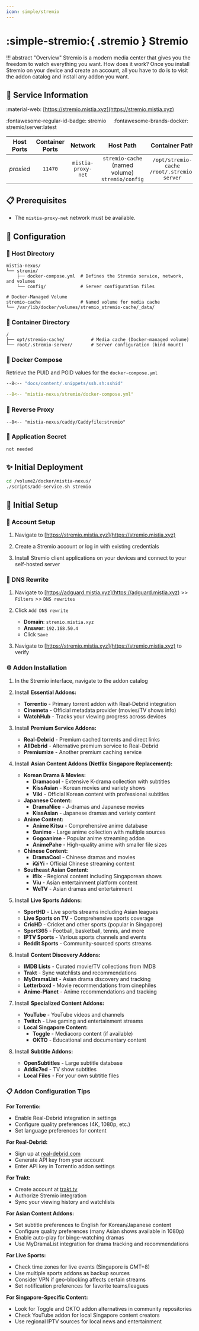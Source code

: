 ```yaml
---
icon: simple/stremio
---
```


# :simple-stremio:{ .stremio } Stremio

<!-- markdownlint-disable MD033 -->

!!! abstract "Overview"
    Stremio is a modern media center that gives you the freedom to watch everything you want. How does it work? Once you install Stremio on your device and create an account, all you have to do is to visit the addon catalog and install any addon you want.

## 📑 Service Information

:material-web: [https://stremio.mistia.xyz](https://stremio.mistia.xyz)

:fontawesome-regular-id-badge: stremio &nbsp;&nbsp;&nbsp; :fontawesome-brands-docker: stremio/server:latest

| Host Ports | Container Ports | Network | Host Path | Container Path |
|:----------:|:---------------:|:-------:|:---------:|:--------------:|
| *proxied* | `11470` | `mistia-proxy-net` | `stremio-cache` (named volume)<br>`stremio/config` | `/opt/stremio-cache`<br>`/root/.stremio-server` |

## 📋 Prerequisites

- The `mistia-proxy-net` network must be available.

## 🔧 Configuration

### 📂 Host Directory

```text
mistia-nexus/
└── stremio/
    ├── docker-compose.yml  # Defines the Stremio service, network, and volumes
    └── config/             # Server configuration files

# Docker-Managed Volume
stremio-cache               # Named volume for media cache
└── /var/lib/docker/volumes/stremio_stremio-cache/_data/
```

### 📁 Container Directory

```text
/
├── opt/stremio-cache/          # Media cache (Docker-managed volume)
└── root/.stremio-server/       # Server configuration (bind mount)
```

### 🐋 Docker Compose

Retrieve the PUID and PGID values for the `docker-compose.yml`

```bash
--8<-- "docs/content/.snippets/ssh.sh:sshid"
```

```yaml title="docker-compose.yml"
--8<-- "mistia-nexus/stremio/docker-compose.yml"
```

### 🔀 Reverse Proxy

```caddyfile title="Caddyfile"
--8<-- "mistia-nexus/caddy/Caddyfile:stremio"
```

### 📄 Application Secret

```text
not needed
```

## ✨ Initial Deployment

```bash
cd /volume2/docker/mistia-nexus/
./scripts/add-service.sh stremio
```

## 🚀 Initial Setup

### 🪪 Account Setup

1. Navigate to [https://stremio.mistia.xyz](https://stremio.mistia.xyz)

2. Create a Stremio account or log in with existing credentials

3. Install Stremio client applications on your devices and connect to your self-hosted server

### 📝 DNS Rewrite

1. Navigate to [https://adguard.mistia.xyz](https://adguard.mistia.xyz) >> `Filters` >> `DNS rewrites`

2. Click `Add DNS rewrite`
      - **Domain**: `stremio.mistia.xyz`
      - **Answer**: `192.168.50.4`
      - Click `Save`

3. Navigate to [https://stremio.mistia.xyz](https://stremio.mistia.xyz) to verify

### ⚙️ Addon Installation

1. In the Stremio interface, navigate to the addon catalog

2. Install **Essential Addons:**
   - **Torrentio** - Primary torrent addon with Real-Debrid integration
   - **Cinemeta** - Official metadata provider (movies/TV shows info)
   - **WatchHub** - Tracks your viewing progress across devices

3. Install **Premium Service Addons:**
   - **Real-Debrid** - Premium cached torrents and direct links
   - **AllDebrid** - Alternative premium service to Real-Debrid
   - **Premiumize** - Another premium caching service

4. Install **Asian Content Addons (Netflix Singapore Replacement):**
   - **Korean Drama & Movies:**
     - **Dramacool** - Extensive K-drama collection with subtitles
     - **KissAsian** - Korean movies and variety shows
     - **Viki** - Official Korean content with professional subtitles
   - **Japanese Content:**
     - **DramaNice** - J-dramas and Japanese movies
     - **KissAsian** - Japanese dramas and variety content
   - **Anime Content:**
     - **Anime Kitsu** - Comprehensive anime database
     - **9anime** - Large anime collection with multiple sources
     - **Gogoanime** - Popular anime streaming addon
     - **AnimePahe** - High-quality anime with smaller file sizes
   - **Chinese Content:**
     - **DramaCool** - Chinese dramas and movies
     - **iQiYi** - Official Chinese streaming content
   - **Southeast Asian Content:**
     - **iflix** - Regional content including Singaporean shows
     - **Viu** - Asian entertainment platform content
     - **WeTV** - Asian dramas and entertainment

5. Install **Live Sports Addons:**
   - **SportHD** - Live sports streams including Asian leagues
   - **Live Sports on TV** - Comprehensive sports coverage
   - **CricHD** - Cricket and other sports (popular in Singapore)
   - **Sport365** - Football, basketball, tennis, and more
   - **IPTV Sports** - Various sports channels and events
   - **Reddit Sports** - Community-sourced sports streams

6. Install **Content Discovery Addons:**
   - **IMDB Lists** - Curated movie/TV collections from IMDB
   - **Trakt** - Sync watchlists and recommendations
   - **MyDramaList** - Asian drama discovery and tracking
   - **Letterboxd** - Movie recommendations from cinephiles
   - **Anime-Planet** - Anime recommendations and tracking

7. Install **Specialized Content Addons:**
   - **YouTube** - YouTube videos and channels
   - **Twitch** - Live gaming and entertainment streams
   - **Local Singapore Content:**
     - **Toggle** - Mediacorp content (if available)
     - **OKTO** - Educational and documentary content

8. Install **Subtitle Addons:**
   - **OpenSubtitles** - Large subtitle database
   - **Addic7ed** - TV show subtitles
   - **Local Files** - For your own subtitle files

### 📋 Addon Configuration Tips

**For Torrentio:**

- Enable Real-Debrid integration in settings
- Configure quality preferences (4K, 1080p, etc.)
- Set language preferences for content

**For Real-Debrid:**

- Sign up at [real-debrid.com](https://real-debrid.com)
- Generate API key from your account
- Enter API key in Torrentio addon settings

**For Trakt:**

- Create account at [trakt.tv](https://trakt.tv)
- Authorize Stremio integration
- Sync your viewing history and watchlists

**For Asian Content Addons:**

- Set subtitle preferences to English for Korean/Japanese content
- Configure quality preferences (many Asian shows available in 1080p)
- Enable auto-play for binge-watching dramas
- Use MyDramaList integration for drama tracking and recommendations

**For Live Sports:**

- Check time zones for live events (Singapore is GMT+8)
- Use multiple sports addons as backup sources
- Consider VPN if geo-blocking affects certain streams
- Set notification preferences for favorite teams/leagues

**For Singapore-Specific Content:**

- Look for Toggle and OKTO addon alternatives in community repositories
- Check YouTube addon for local Singapore content creators
- Use regional IPTV sources for local news and entertainment

